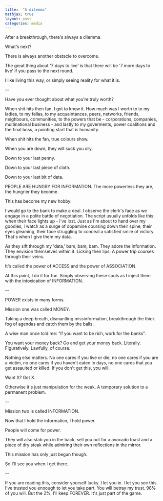 ```yaml
---
title:  "A dilemma"
mathjax: true
layout: post
categories: media
---
```


After a breakthrough, there's always a dilemma.

What's next?

There is always another obstacle to overcome.

The great thing about '7 days to live' is that there will be '7 more days to live' if you pass to the next round.

I like living this way, or simply seeing reality for what it is.

--

Have you ever thought about what you're truly worth?

When shit hits then fan, I got to know it. How much was I worth to to my ladies, to my fellas, to my acquaintances, peers, networks, friends, neighbours, communities, to the powers that be - corporations, companies, multinational business - and lastly to my goverments, power coalitions and the final boss, a pointing start that is humanity.

When shit hits the fan, true colours show.

When you are down, they will suck you dry.

Down to your last penny.

Down to your last piece of cloth.

Down to your last bit of data.

PEOPLE ARE HUNGRY FOR INFORMATION. The more powerless they are, the hungrier they become.

This has become my new hobby:

I would go to the bank to make a deal. I observe the clerk's face as we engage in a polite battle of negotiation. The script usually unfolds like this: when their face lights up - I've lost. Just as I'm about to hand over my goodies, I watch as a surge of dopamine coursing down their spine, their eyes gleaming, their face struggling to conceal a satisfied smile of victory. That's when I give them my data.

As they sift through my 'data,' bam, bam, bam. They adore the information. They envision themselves within it. Licking their lips. A power trip courses through their veins.

It's called the power of ACCESS and the power of ASSOCIATION.

At this point, I do it for fun. Simply observing these souls as I inject them with the intoxication of INFORMATION.

--

POWER exists in many forms.

Mission one was called MONEY. 

Taking a deep breath, dismantling missinformation, breakthrough the thick fog of agendas and catch them by the balls.

A wise man once told me: "If you want to be rich, work for the banks".

You want your money back? Go and get your money back. Literally. Figuratively. Lawfully, of course.

Nothing else matters. No one cares if you live or die, no one cares if you are a victim, no one cares if you haven't eaten in days, no one cares that you get assaulted or killed. If you don't get this, you will.

Want X? Get X. 

Otherwise it's just manipulation for the weak. A temporary solution to a permanent problem.

--

Mission two is called INFORMATION. 

Now that I hold the information, I hold power.

People will come for power.

They will also stab you in the back, sell you out for a avocado toast and a piece of dry steak while admiring their own reflections in the mirror.

This mission has only just begun though.

So I'll see you when I get there.

--

If you are reading this, consider yourself lucky. I let you in. I let you see this. I've trusted you enoough to let you take part. You will betray my trust. 98% of you will. But the 2%, I'll keep FOREVER. It's just part of the game.

